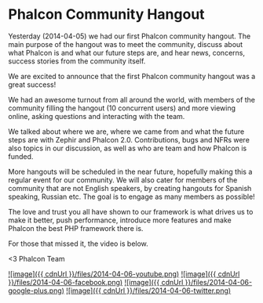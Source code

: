 Phalcon Community Hangout
=========================

Yesterday (2014-04-05) we had our first Phalcon community hangout. The main purpose of the hangout was to meet the community, discuss about what Phalcon is and what our future steps are, and hear news, concerns, success stories from the community itself.

We are excited to announce that the first Phalcon community hangout was a great success!

We had an awesome turnout from all around the world, with members of the community filling the hangout (10 concurrent users) and more viewing online, asking questions and interacting with the team.

We talked about where we are, where we came from and what the future steps are with Zephir and Phalcon 2.0. Contributions, bugs and NFRs were also topics in our discussion, as well as who are team and how Phalcon is funded.

More hangouts will be scheduled in the near future, hopefully making this a regular event for our community. We will also cater for members of the community that are not English speakers, by creating hangouts for Spanish speaking, Russian etc. The goal is to engage as many members as possible!

The love and trust you all have shown to our framework is what drives us to make it better, push performance, introduce more features and make Phalcon the best PHP framework there is. 

For those that missed it, the video is below.


<3 Phalcon Team

[![image]({{ cdnUrl }}/files/2014-04-06-youtube.png)](https://www.youtube.com/user/PhalconPHP)
[![image]({{ cdnUrl }}/files/2014-04-06-facebook.png)](http://www.facebook.com/pages/Phalcon/134230726685897)
[![image]({{ cdnUrl }}/files/2014-04-06-google-plus.png)](https://plus.google.com/+PhalconPHP)
[![image]({{ cdnUrl }}/files/2014-04-06-twitter.png)](https://twitter.com/phalconphp)
